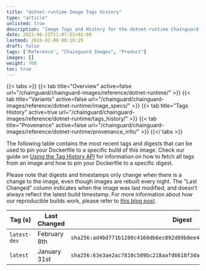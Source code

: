 ```yaml
---
title: "dotnet-runtime Image Tags History"
type: "article"
unlisted: true
description: "Image Tags and History for the dotnet-runtime Chainguard Image"
date: 2023-06-22T11:07:52+02:00
lastmod: 2024-02-09 00:19:29
draft: false
tags: ["Reference", "Chainguard Images", "Product"]
images: []
weight: 700
toc: true
---
```


{{< tabs >}}
{{< tab title="Overview" active=false url="/chainguard/chainguard-images/reference/dotnet-runtime/" >}}
{{< tab title="Variants" active=false url="/chainguard/chainguard-images/reference/dotnet-runtime/image_specs/" >}}
{{< tab title="Tags History" active=true url="/chainguard/chainguard-images/reference/dotnet-runtime/tags_history/" >}}
{{< tab title="Provenance" active=false url="/chainguard/chainguard-images/reference/dotnet-runtime/provenance_info/" >}}
{{</ tabs >}}

The following table contains the most recent tags and digests that can be used to pin your Dockerfile to a specific build of this image. Check our guide on [Using the Tag History API](/chainguard/chainguard-images/using-the-tag-history-api/) for information on how to fetch all tags from an image and how to pin your Dockerfile to a specific digest.

Please note that digests and timestamps only change when there is a change to the image, even though images are rebuilt every night. The "Last Changed" column indicates when the image was last modified, and doesn't always reflect the latest build timestamp. For more information about how our reproducible builds work, please refer to [this blog post](https://www.chainguard.dev/unchained/reproducing-chainguards-reproducible-image-builds).

| Tag (s)       | Last Changed | Digest                                                                    |
|---------------|--------------|---------------------------------------------------------------------------|
|  `latest-dev` | February 8th | `sha256:ad4bd771b1280c4160db6ec092d89b8ee4f11c9cac2574fe7fd70b7653b69eb0` |
|  `latest`     | January 31st | `sha256:63e3ae2ac7810c509bc218aafd6618f3da3204bdbf6789288af6f8b6ba77c969` |

